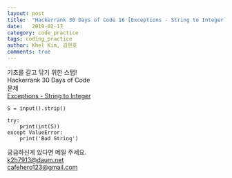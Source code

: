 ```yaml
---
layout: post
title:  "Hackerrank 30 Days of Code 16 [Exceptions - String to Integer]"
date:   2019-02-17
category: code_practice
tags: coding_practice
author: Khel Kim, 김현호
comments: true
---
```


기초를 갈고 닦기 위한 스탭!  
Hackerrank 30 Days of Code  
문제   
[Exceptions - String to Integer](https://www.hackerrank.com/challenges/30-exceptions-string-to-integer/problem)

~~~
S = input().strip()

try:
    print(int(S))
except ValueError:
    print('Bad String')
~~~

궁금하신게 있다면 메일 주세요.  
k2h7913@daum.net  
cafehero123@gmail.com  
